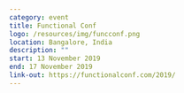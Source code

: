 ```yaml
---
category: event
title: Functional Conf
logo: /resources/img/funcconf.png
location: Bangalore, India
description: ""
start: 13 November 2019
end: 17 November 2019
link-out: https://functionalconf.com/2019/
---
```

